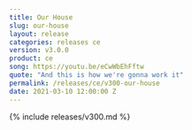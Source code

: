 ```yaml
---
title: Our House
slug: our-house
layout: release
categories: releases ce
version: v3.0.0
product: ce
song: https://youtu.be/eCwWbEhFftw
quote: "And this is how we're gonna work it"
permalink: /releases/ce/v300-our-house
date: 2021-03-10 12:00:00 Z 
---
```

{% include releases/v300.md %}
